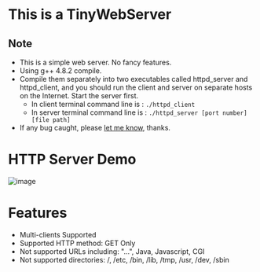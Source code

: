 # This is a TinyWebServer
## Note
- This is a simple web server. No fancy features.
- Using g++ 4.8.2 compile.
- Compile them separately into two executables called httpd_server and httpd_client, and you should run the client and server
on separate hosts on the Internet. Start the server first.
    - In client terminal command line is : `./httpd_client `
    - In server terminal command line is : `./httpd_server [port number] [file path]`
- If any bug caught, please [let me know](https://github.com/Soyn/TinyWebServer/issues), thanks.


# HTTP Server Demo
![image](https://github.com/Soyn/TinyWebServer/blob/master/screenshots/get_method_screenshot.gif)
# Features
 - Multi-clients Supported
 - Supported HTTP method: GET Only
 - Not supported URLs including: "...", Java, Javascript, CGI
 - Not supported directories: /, /etc, /bin, /lib, /tmp, /usr, /dev, /sbin
